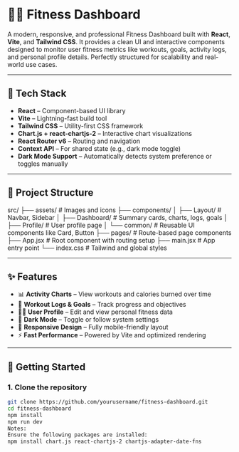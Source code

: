 # 🏋️‍♂️ Fitness Dashboard

A modern, responsive, and professional Fitness Dashboard built with **React**, **Vite**, and **Tailwind CSS**. It provides a clean UI and interactive components designed to monitor user fitness metrics like workouts, goals, activity logs, and personal profile details. Perfectly structured for scalability and real-world use cases.

---

## 🔧 Tech Stack

- **React** – Component-based UI library
- **Vite** – Lightning-fast build tool
- **Tailwind CSS** – Utility-first CSS framework
- **Chart.js + react-chartjs-2** – Interactive chart visualizations
- **React Router v6** – Routing and navigation
- **Context API** – For shared state (e.g., dark mode toggle)
- **Dark Mode Support** – Automatically detects system preference or toggles manually

---

## 📁 Project Structure

src/
├── assets/ # Images and icons
├── components/
│ ├── Layout/ # Navbar, Sidebar
│ ├── Dashboard/ # Summary cards, charts, logs, goals
│ ├── Profile/ # User profile page
│ └── common/ # Reusable UI components like Card, Button
├── pages/ # Route-based page components
├── App.jsx # Root component with routing setup
├── main.jsx # App entry point
└── index.css # Tailwind and global styles


---

## ✨ Features

- 📊 **Activity Charts** – View workouts and calories burned over time  
- 📝 **Workout Logs & Goals** – Track progress and objectives  
- 🧑‍💼 **User Profile** – Edit and view personal fitness data  
- 🌙 **Dark Mode** – Toggle or follow system settings  
- 📱 **Responsive Design** – Fully mobile-friendly layout  
- ⚡️ **Fast Performance** – Powered by Vite and optimized rendering

---

## 🚀 Getting Started

### 1. Clone the repository

```bash
git clone https://github.com/yourusername/fitness-dashboard.git
cd fitness-dashboard
npm install
npm run dev
Notes:
Ensure the following packages are installed:
npm install chart.js react-chartjs-2 chartjs-adapter-date-fns
